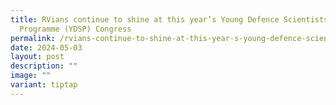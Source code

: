 ```yaml
---
title: RVians continue to shine at this year’s Young Defence Scientists
  Programme (YDSP) Congress
permalink: /rvians-continue-to-shine-at-this-year-s-young-defence-scientists-programme-ydsp-congress/
date: 2024-05-03
layout: post
description: ""
image: ""
variant: tiptap
---
```

